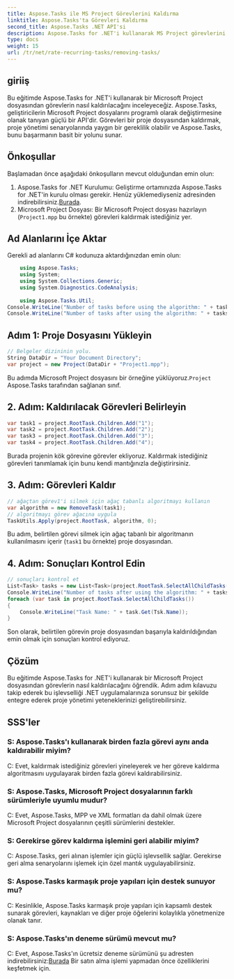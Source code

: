 ```yaml
---
title: Aspose.Tasks ile MS Project Görevlerini Kaldırma
linktitle: Aspose.Tasks'ta Görevleri Kaldırma
second_title: Aspose.Tasks .NET API'si
description: Aspose.Tasks for .NET'i kullanarak MS Project görevlerini programlı olarak nasıl kaldıracağınızı öğrenin. Kod örneklerinin yer aldığı adım adım kılavuz.
type: docs
weight: 15
url: /tr/net/rate-recurring-tasks/removing-tasks/
---
```

## giriiş
Bu eğitimde Aspose.Tasks for .NET'i kullanarak bir Microsoft Project dosyasından görevlerin nasıl kaldırılacağını inceleyeceğiz. Aspose.Tasks, geliştiricilerin Microsoft Project dosyalarını programlı olarak değiştirmesine olanak tanıyan güçlü bir API'dir. Görevleri bir proje dosyasından kaldırmak, proje yönetimi senaryolarında yaygın bir gereklilik olabilir ve Aspose.Tasks, bunu başarmanın basit bir yolunu sunar.
## Önkoşullar
Başlamadan önce aşağıdaki önkoşulların mevcut olduğundan emin olun:
1.  Aspose.Tasks for .NET Kurulumu: Geliştirme ortamınızda Aspose.Tasks for .NET'in kurulu olması gerekir. Henüz yüklemediyseniz adresinden indirebilirsiniz.[Burada](https://releases.aspose.com/tasks/net/).
2. Microsoft Project Dosyası: Bir Microsoft Project dosyası hazırlayın (`Project1.mpp` bu örnekte) görevleri kaldırmak istediğiniz yer.

## Ad Alanlarını İçe Aktar
Gerekli ad alanlarını C# kodunuza aktardığınızdan emin olun:
```csharp
    using Aspose.Tasks;
    using System;
    using System.Collections.Generic;
    using System.Diagnostics.CodeAnalysis;
    
    using Aspose.Tasks.Util;
Console.WriteLine("Number of tasks before using the algorithm: " + tasks.Count);
Console.WriteLine("Number of tasks after using the algorithm: " + tasks.Count);
```

## Adım 1: Proje Dosyasını Yükleyin
```csharp
// Belgeler dizininin yolu.
String DataDir = "Your Document Directory";
var project = new Project(DataDir + "Project1.mpp");
```
 Bu adımda Microsoft Project dosyasını bir örneğine yüklüyoruz.`Project` Aspose.Tasks tarafından sağlanan sınıf.
## 2. Adım: Kaldırılacak Görevleri Belirleyin
```csharp
var task1 = project.RootTask.Children.Add("1");
var task2 = project.RootTask.Children.Add("2");
var task3 = project.RootTask.Children.Add("3");
var task4 = project.RootTask.Children.Add("4");
```
Burada projenin kök görevine görevler ekliyoruz. Kaldırmak istediğiniz görevleri tanımlamak için bunu kendi mantığınızla değiştirirsiniz.
## 3. Adım: Görevleri Kaldır
```csharp
// ağaçtan görev1'i silmek için ağaç tabanlı algoritmayı kullanın
var algorithm = new RemoveTask(task1);
// algoritmayı görev ağacına uygula
TaskUtils.Apply(project.RootTask, algorithm, 0);
```
Bu adım, belirtilen görevi silmek için ağaç tabanlı bir algoritmanın kullanılmasını içerir (`task1` bu örnekte) proje dosyasından.
## 4. Adım: Sonuçları Kontrol Edin
```csharp
// sonuçları kontrol et
List<Task> tasks = new List<Task>(project.RootTask.SelectAllChildTasks());
Console.WriteLine("Number of tasks after using the algorithm: " + tasks.Count);
foreach (var task in project.RootTask.SelectAllChildTasks())
{
    Console.WriteLine("Task Name: " + task.Get(Tsk.Name));
}
```
Son olarak, belirtilen görevin proje dosyasından başarıyla kaldırıldığından emin olmak için sonuçları kontrol ediyoruz.

## Çözüm
Bu eğitimde Aspose.Tasks for .NET'i kullanarak bir Microsoft Project dosyasından görevlerin nasıl kaldırılacağını öğrendik. Adım adım kılavuzu takip ederek bu işlevselliği .NET uygulamalarınıza sorunsuz bir şekilde entegre ederek proje yönetimi yeteneklerinizi geliştirebilirsiniz.
## SSS'ler
### S: Aspose.Tasks'ı kullanarak birden fazla görevi aynı anda kaldırabilir miyim?
C: Evet, kaldırmak istediğiniz görevleri yineleyerek ve her göreve kaldırma algoritmasını uygulayarak birden fazla görevi kaldırabilirsiniz.
### S: Aspose.Tasks, Microsoft Project dosyalarının farklı sürümleriyle uyumlu mudur?
C: Evet, Aspose.Tasks, MPP ve XML formatları da dahil olmak üzere Microsoft Project dosyalarının çeşitli sürümlerini destekler.
### S: Gerekirse görev kaldırma işlemini geri alabilir miyim?
C: Aspose.Tasks, geri alınan işlemler için güçlü işlevsellik sağlar. Gerekirse geri alma senaryolarını işlemek için özel mantık uygulayabilirsiniz.
### S: Aspose.Tasks karmaşık proje yapıları için destek sunuyor mu?
C: Kesinlikle, Aspose.Tasks karmaşık proje yapıları için kapsamlı destek sunarak görevleri, kaynakları ve diğer proje öğelerini kolaylıkla yönetmenize olanak tanır.
### S: Aspose.Tasks'ın deneme sürümü mevcut mu?
 C: Evet, Aspose.Tasks'ın ücretsiz deneme sürümünü şu adresten indirebilirsiniz:[Burada](https://releases.aspose.com/tasks/net/) Bir satın alma işlemi yapmadan önce özelliklerini keşfetmek için.